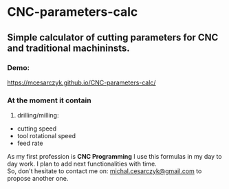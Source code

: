 # CNC-parameters-calc

## Simple calculator of cutting parameters for CNC and traditional machininsts.

### Demo:

https://mcesarczyk.github.io/CNC-parameters-calc/

### At the moment it contain  
1. drilling/milling:
 - cutting speed
 - tool rotational speed
 - feed rate

As my first profession is **CNC Programming** I use this formulas in my day to day work.
I plan to add next functionalities with time.  
So, don't hesitate to contact me on: michal.cesarczyk@gmail.com to propose another one.
